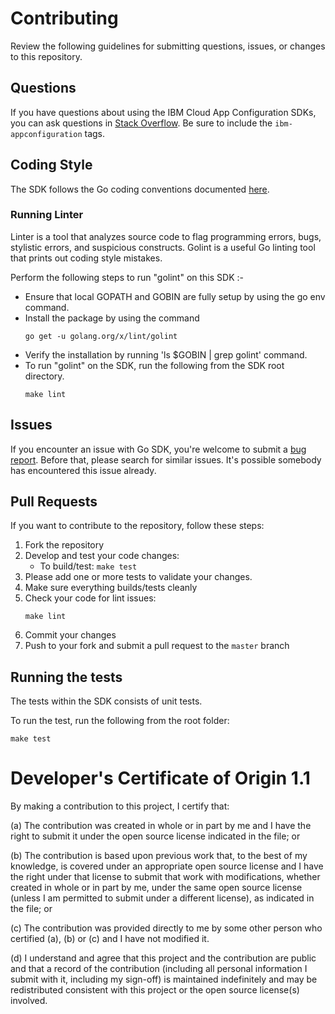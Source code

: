 # Contributing

Review the following guidelines for submitting questions, issues, or changes to this repository.

## Questions

If you have questions about using the IBM Cloud App Configuration SDKs, you can ask questions in
[Stack Overflow](https://stackoverflow.com/questions/tagged/ibm-appconfiguration). Be sure to include
the `ibm-appconfiguration` tags.

## Coding Style

The SDK follows the Go coding conventions documented [here](https://golang.org/doc/effective_go.html). 

### Running Linter
Linter is a tool that analyzes source code to flag programming errors, bugs, stylistic errors, and suspicious constructs.
Golint is a useful Go linting tool that prints out coding style mistakes. 

Perform the following steps to run "golint" on this SDK :-
- Ensure that local GOPATH and GOBIN are fully setup by using the go env command.
- Install the package by using the command 
    ```
    go get -u golang.org/x/lint/golint
    ```
- Verify the installation by running 'ls $GOBIN | grep golint' command.
- To run "golint" on the SDK, run the following from the SDK root directory.
    ```
    make lint
    ```

## Issues

If you encounter an issue with Go SDK, you're welcome to submit
a [bug report](https://github.com/IBM/appconfiguration-go-sdk/issues). Before that, please search for similar issues. It's possible somebody has encountered this issue already.

## Pull Requests

If you want to contribute to the repository, follow these steps:

1. Fork the repository
2. Develop and test your code changes:
    - To build/test: `make test`
3. Please add one or more tests to validate your changes.
4. Make sure everything builds/tests cleanly
5. Check your code for lint issues:
    ```
    make lint
    ```
6. Commit your changes
7. Push to your fork and submit a pull request to the `master` branch

## Running the tests

The tests within the SDK consists of unit tests.

To run the test, run the following from the root folder:

```
make test
```

# Developer's Certificate of Origin 1.1

By making a contribution to this project, I certify that:

(a) The contribution was created in whole or in part by me and I
   have the right to submit it under the open source license
   indicated in the file; or

(b) The contribution is based upon previous work that, to the best
   of my knowledge, is covered under an appropriate open source
   license and I have the right under that license to submit that
   work with modifications, whether created in whole or in part
   by me, under the same open source license (unless I am
   permitted to submit under a different license), as indicated
   in the file; or

(c) The contribution was provided directly to me by some other
   person who certified (a), (b) or (c) and I have not modified
   it.

(d) I understand and agree that this project and the contribution
   are public and that a record of the contribution (including all
   personal information I submit with it, including my sign-off) is
   maintained indefinitely and may be redistributed consistent with
   this project or the open source license(s) involved.

